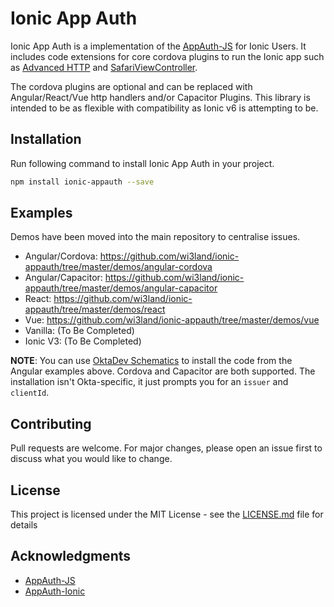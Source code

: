 # Ionic App Auth

Ionic App Auth is a implementation of the [AppAuth-JS](https://github.com/openid/AppAuth-JS) for Ionic Users.
It includes code extensions for core cordova plugins to run the Ionic app such as [Advanced HTTP](https://github.com/silkimen/cordova-plugin-advanced-http) and [SafariViewController](https://github.com/EddyVerbruggen/cordova-plugin-safariviewcontroller).

The cordova plugins are optional and can be replaced with Angular/React/Vue http handlers and/or Capacitor Plugins.
This library is intended to be as flexible with compatibility as Ionic v6 is attempting to be.

## Installation

Run following command to install Ionic App Auth in your project.

```bash
npm install ionic-appauth --save
```

## Examples

Demos have been moved into the main repository to centralise issues.
- Angular/Cordova: https://github.com/wi3land/ionic-appauth/tree/master/demos/angular-cordova<br />
- Angular/Capacitor: https://github.com/wi3land/ionic-appauth/tree/master/demos/angular-capacitor<br />
- React: https://github.com/wi3land/ionic-appauth/tree/master/demos/react<br />
- Vue: https://github.com/wi3land/ionic-appauth/tree/master/demos/vue<br />
- Vanilla: (To Be Completed)
- Ionic V3: (To Be Completed)

**NOTE**: You can use [OktaDev Schematics](https://github.com/oktadev/schematics#ionic) to install the code from the Angular examples above. Cordova and Capacitor are both supported. The installation isn't Okta-specific, it just prompts you for an `issuer` and `clientId`.

## Contributing

Pull requests are welcome. For major changes, please open an issue first to discuss what you would like to change.

## License

This project is licensed under the MIT License - see the [LICENSE.md](LICENSE.md) file for details

## Acknowledgments

* [AppAuth-JS](https://github.com/openid/AppAuth-JS)
* [AppAuth-Ionic](https://github.com/Belicosus/AppAuth-Ionic)
